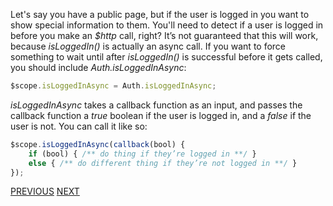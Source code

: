 Let's say you have a public page, but if the user is logged in you want to show special information to them. You'll need to detect if a user is logged in before you make an *$http* call, right? It’s not guaranteed that this will work, because *isLoggedIn()* is actually an async call. If you want to force something to wait until after *isLoggedIn()* is successful before it gets called, you should include *Auth.isLoggedInAsync*:

~~~javascript
$scope.isLoggedInAsync = Auth.isLoggedInAsync;
~~~	

*isLoggedInAsync* takes a callback function as an input, and passes the callback function a *true* boolean if the user is logged in, and a *false* if the user is not. You can call it like so: 

~~~javascript
$scope.isLoggedInAsync(callback(bool) {
	if (bool) { /** do thing if they’re logged in **/ } 
	else { /** do different thing if they’re not logged in **/ }
});
~~~

[PREVIOUS](https://github.com/FreeCodeCamp/FreeCodeCamp/wiki/Restrict-a-page-to-authenticated-users)
[NEXT](https://github.com/FreeCodeCamp/FreeCodeCamp/wiki/Bonus:-SocketIO)